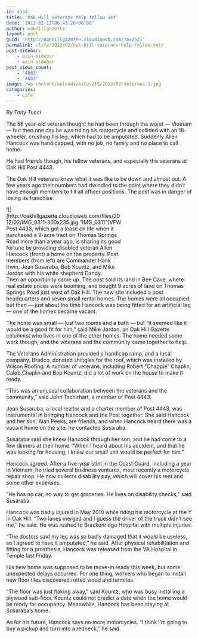 ```yaml
---
id: 4554
title: 'Oak Hill veterans help fellow vet'
date: '2012-02-11T06:43:26+00:00'
author: oakhillgazette
layout: post
guid: 'http://oakhillgazette.cloudioweb.com/?p=2521'
permalink: /life/2012/02/oak-hill-veterans-help-fellow-vet/
post-sidebar:
    - main-sidebar
    - main-sidebar
post_views_count:
    - '4863'
    - '4863'
image: /wp-content/uploads/sites/15/2012/02/veterans-1.jpg
categories:
    - Life
---
```


*By Tony Tucci*

The 58 year-old veteran thought he had been through the worst — Vietnam — but then one day he was riding his motorcycle and collided with an 18-wheeler, crushing his leg, which had to be amputated. Suddenly Allen Hancock was handicapped, with no job, no family and no place to call home.

He had friends though, his fellow veterans, and especially the veterans at Oak Hill Post 4443.

The Oak Hill veterans knew what it was like to be down and almost out. A few years ago their numbers had dwindled to the point where they didn’t have enough members to fill all officer positions. The post was in danger of losing its franchise.

<div class="wp-caption alignright" id="attachment_2524" style="width: 310px">![](http://oakhillgazette.cloudioweb.com/files/2012/02/IMG_0311-300x235.jpg "IMG_0311")VFW Post 4433, which got a lease on life when it purchased a 9-acre tract on Thomas Springs Road more than a year ago, is sharing its good fortune by providing disabled veteran Allen Hancock (front) a home on the property. Post members (from left) are Commander Hank Irwin, Jean Susaraba, Bob Kountz, and Mike Jordan with his white shepherd Dandy.

</div>Then an opportunity came up. The post sold its land in Bee Cave, where real estate prices were booming, and bought 9 acres of land on Thomas Springs Road just west of Oak Hill. The new site included a post headquarters and seven small rental homes. The homes were all occupied, but then — just about the time Hancock was being fitted for an artificial leg — one of the homes became vacant.

The home was small — just two rooms and a bath — but “it seemed like it would be a good fit for him,” said Mike Jordan, an Oak Hill Gazette columnist who lives in one of the other homes. The home needed some work though, and the veterans and the community came together to help.

The Veterans Administration provided a handicap ramp, and a local company, Bradco, donated shingles for the roof, which was installed by Wilson Roofing. A number of veterans, including Robert “Chappie” Chaplin, Caleb Chaplin and Bob Kountz, did a lot of work on the house to make it ready.

“This was an unusual collaboration between the veterans and the community,” said John Tschirhart, a member of Post 4443.

Jean Susaraba, a local realtor and a charter member of Post 4443, was instrumental in bringing Hancock and the Post together. She said Hancock and her son, Alan Peeks, are friends, and when Hancock heard there was a vacant home on the site, he contacted Susaraba.

Susaraba said she knew Hancock through her son, and he had come to a few dinners at their home. “When I heard about his accident, and that he was looking for housing, I knew our small unit would be perfect for him.”

Hancock agreed. After a five-year stint in the Coast Guard, including a year in Vietnam, he tried several business ventures, most recently a motorcycle repair shop. He now collects disability pay, which will cover his rent and some other expenses.

“He has no car, no way to get groceries. He lives on disability checks,” said Susaraba.

Hancock was badly injured in May 2010 while riding his motorcycle at the Y in Oak Hill. “Two lanes merged and I guess the driver of the truck didn’t see me,” he said. He was rushed to Brackenridge Hospital with multiple injuries.

“The doctors said my leg was so badly damaged that it would be useless, so I agreed to have it amputated,” he said. After physical rehabilitation and fitting for a prosthesis, Hancock was released from the VA Hospital in Temple last Friday.

His new home was supposed to be move-in ready this week, but some unexpected delays occurred. For one thing, workers who began to install new floor tiles discovered rotted wood and termites.

“The floor was just flaking away,” said Kountz, who was busy installing a plywood sub-floor. Kountz could not predict a date when the home would be ready for occupancy. Meanwhile, Hancock has been staying at Susaraba’s home.

As for his future, Hancock says no more motorcycles. “I think I’m going to buy a pickup and turn into a redneck,” he said.